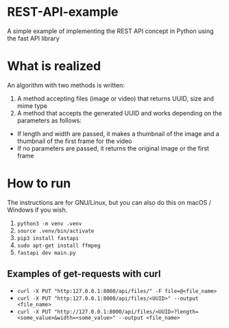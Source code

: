 # REST-API-example
A simple example of implementing the REST API concept in Python using the fast API library

# What is realized

An algorithm with two methods is written:

1. A method accepting files (image or video) that returns UUID, size and mime type
2. A method that accepts the generated UUID and works depending on the parameters as follows:
  - If length and width are passed, it makes a thumbnail of the image and a thumbnail of the first frame for the video
  - If no parameters are passed, it returns the original image or the first frame

# How to run 

The instructions are for GNU/Linux, but you can also do this on macOS / Windows if you wish. 

1. `python3 -m venv .venv`
2. `source .venv/bin/activate`
3. `pip3 install fastapi`
4. `sudo apt-get install ffmpeg`
5. `fastapi dev main.py`

## Examples of get-requests with curl

- `curl -X PUT "http:127.0.0.1:8000/api/files/" -F file=@<file_name>`
- `curl -X PUT "http:127.0.0.1:8000/api/files/<UUID>" --output <file_name>`
- `curl -X PUT "http://127.0.0.1:8000/api/files/<UUID>?length=<some_value>&width=<some_value>" --output <file_name>`
